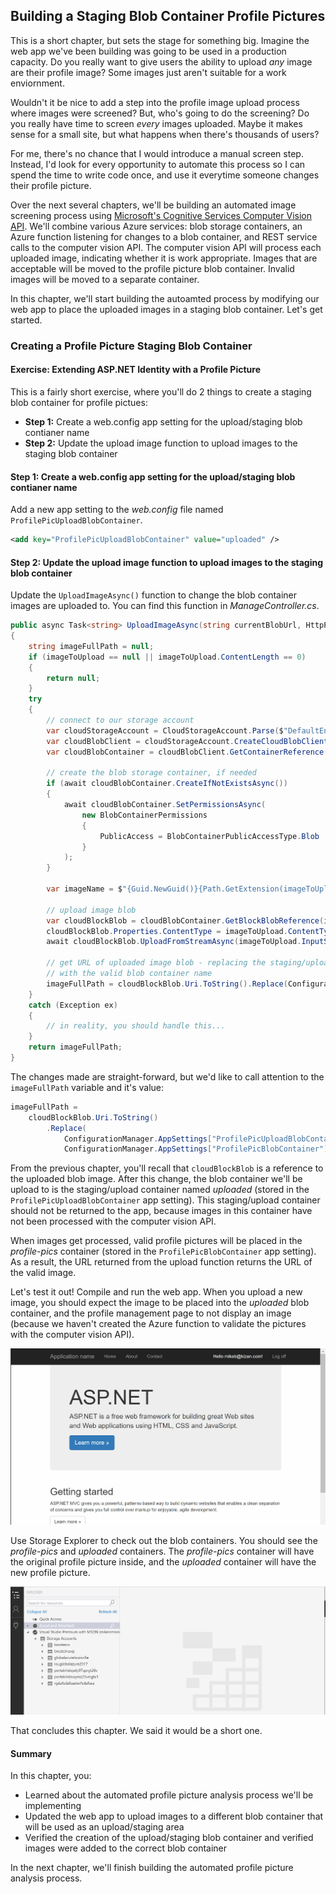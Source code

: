 ## Building a Staging Blob Container Profile Pictures

This is a short chapter, but sets the stage for something big. Imagine the web app we've been building was going to be used in a production capacity. Do you really want to give users the ability to upload *any* image are their profile image? Some images just aren't suitable for a work enviornment. 

Wouldn't it be nice to add a step into the profile image upload process where images were screened? But, who's going to do the screening? Do you really have time to screen *every* images uploaded. Maybe it makes sense for a small site, but what happens when there's thousands of users? 

For me, there's no chance that I would introduce a manual screen step. Instead, I'd look for every opportunity to automate this process so I can spend the time to write code once, and use it everytime someone changes their profile picture. 

Over the next several chapters, we'll be building an automated image screening process using [Microsoft's Cognitive Services Computer Vision API](https://www.microsoft.com/cognitive-services/en-us/computer-vision-api). We'll combine various Azure services: blob storage containers, an Azure function listening for changes to a blob container, and REST service calls to the computer vision API. The computer vision API will process each uploaded image, indicating whether it is work appropriate. Images that are acceptable will be moved to the profile picture blob container. Invalid images will be moved to a separate container.  

In this chapter, we'll start building the autoamted process by modifying our web app to place the uploaded images in a staging blob container. Let's get started.

### Creating a Profile Picture Staging Blob Container

<h4 class="exercise-start">
    <b>Exercise</b>: Extending ASP.NET Identity with a Profile Picture
</h4>

This is a fairly short exercise, where you'll do 2 things to create a staging blob container for profile pictues:
* **Step 1:** Create a web.config app setting for the upload/staging blob contianer name 
* **Step 2:** Update the upload image function to upload images to the staging blob container

#### **Step 1:** Create a web.config app setting for the upload/staging blob contianer name

Add a new app setting to the *web.config* file named `ProfilePicUploadBlobContainer`.

```xml
<add key="ProfilePicUploadBlobContainer" value="uploaded" />
```

#### **Step 2:** Update the upload image function to upload images to the staging blob container

Update the `UploadImageAsync()` function to change the blob container images are uploaded to. You can find this function in *ManageController.cs*.

```csharp
public async Task<string> UploadImageAsync(string currentBlobUrl, HttpPostedFileBase imageToUpload)
{
    string imageFullPath = null;
    if (imageToUpload == null || imageToUpload.ContentLength == 0)
    {
        return null;
    }
    try
    {
        // connect to our storage account
        var cloudStorageAccount = CloudStorageAccount.Parse($"DefaultEndpointsProtocol=https;AccountName={ConfigurationManager.AppSettings["StorageAccountName"]};AccountKey={ConfigurationManager.AppSettings["StorageAccountKey"]};");
        var cloudBlobClient = cloudStorageAccount.CreateCloudBlobClient();
        var cloudBlobContainer = cloudBlobClient.GetContainerReference(ConfigurationManager.AppSettings["ProfilePicUploadBlobContainer"]);

        // create the blob storage container, if needed
        if (await cloudBlobContainer.CreateIfNotExistsAsync())
        {
            await cloudBlobContainer.SetPermissionsAsync(
                new BlobContainerPermissions
                {
                    PublicAccess = BlobContainerPublicAccessType.Blob
                }
            );
        }

        var imageName = $"{Guid.NewGuid()}{Path.GetExtension(imageToUpload.FileName)}";

        // upload image blob
        var cloudBlockBlob = cloudBlobContainer.GetBlockBlobReference(imageName);
        cloudBlockBlob.Properties.ContentType = imageToUpload.ContentType;
        await cloudBlockBlob.UploadFromStreamAsync(imageToUpload.InputStream);

        // get URL of uploaded image blob - replacing the staging/upload container name 
        // with the valid blob container name
        imageFullPath = cloudBlockBlob.Uri.ToString().Replace(ConfigurationManager.AppSettings["ProfilePicUploadBlobContainer"], ConfigurationManager.AppSettings["ProfilePicBlobContainer"]);
    }
    catch (Exception ex)
    {
        // in reality, you should handle this...
    }
    return imageFullPath;
}
```

The changes made are straight-forward, but we'd like to call attention to the `imageFullPath` variable and it's value: 

```csharp
imageFullPath = 
    cloudBlockBlob.Uri.ToString()
        .Replace(
            ConfigurationManager.AppSettings["ProfilePicUploadBlobContainer"], 
            ConfigurationManager.AppSettings["ProfilePicBlobContainer"]);
```

From the previous chapter, you'll recall that `cloudBlockBlob` is a reference to the uploaded blob image. After this change, the blob container we'll be upload to is the staging/upload container named *uploaded* (stored in the `ProfilePicUploadBlobContainer` app setting). This staging/upload container should not be returned to the app, because images in this container have not been processed with the computer vision API. 

When images get processed, valid profile pictures will be placed in the *profile-pics* container (stored in the `ProfilePicBlobContainer` app setting). As a result, the URL returned from the upload function returns the URL of the valid image. 

Let's test it out! Compile and run the web app. When you upload a new image, you should expect the image to be placed into the *uploaded* blob container, and the profile management page to not display an image (because we haven't created the Azure function to validate the pictures with the computer vision API).

<img src="images/chapter7/profile-pics-uploaded.gif" class="img-large" />

Use Storage Explorer to check out the blob containers. You should see the *profile-pics* and *uploaded* containers. The *profile-pics* container will have the original profile picture inside, and the *uploaded* container will have the new profile picture.

<img src="images/chapter7/storage-explorer.gif" class="img-large" />

<div class="exercise-end"></div>

That concludes this chapter. We said it would be a short one. 

#### Summary

In this chapter, you:
* Learned about the automated profile picture analysis process we'll be implementing
* Updated the web app to upload images to a different blob container that will be used as an upload/staging area
* Verified the creation of the upload/staging blob container and verified images were added to the correct blob container

In the next chapter, we'll finish building the automated profile picture analysis process.